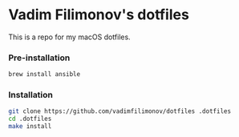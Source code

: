 # Vadim Filimonov's dotfiles

This is a repo for my macOS dotfiles.

### Pre-installation

```sh
brew install ansible
```

### Installation

```sh
git clone https://github.com/vadimfilimonov/dotfiles .dotfiles
cd .dotfiles
make install
```
